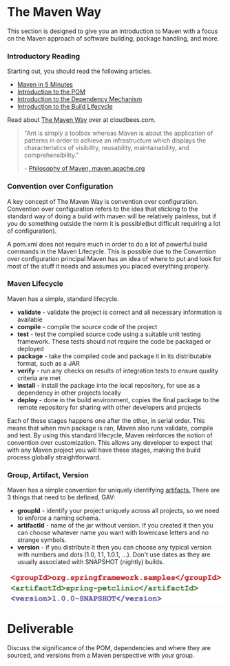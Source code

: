 # The Maven Way

This section is designed to give you an introduction to Maven with a focus on the Maven approach of software building, package handling, and more.

### Introductory Reading

Starting out, you should read the following articles.
 - [Maven in 5 Minutes](https://maven.apache.org/guides/getting-started/maven-in-five-minutes.html)
 - [Introduction to the POM](https://maven.apache.org/guides/introduction/introduction-to-the-pom.html)
 - [Introduction to the Dependency Mechanism](https://maven.apache.org/guides/introduction/introduction-to-dependency-mechanism.html)
 - [Introduction to the Build Lifecycle](https://maven.apache.org/guides/introduction/introduction-to-the-lifecycle.html)

Read about [The Maven Way](https://www.cloudbees.com/blog/maven-way%E2%84%A2) over at cloudbees.com.

>"Ant is simply a toolbox whereas Maven is about the application of patterns in order to achieve an infrastructure which displays the characteristics of visibility, reusability, maintainability, and comprehensibility."
>
> \- [Philosophy of Maven, maven.apache.org](https://maven.apache.org/background/philosophy-of-maven.html)

### Convention over Configuration

A key concept of The Maven Way is convention over configuration. Convention over configuration refers to the idea that sticking to the standard way of doing a build with maven will be relatively painless, but if you do something outside the norm it is possible(but difficult requiring a lot of configuration).

A pom.xml does not require much in order to do a lot of powerful build commands in the Maven Lifecycle. This is possible due to the Convention over configuration principal Maven has an idea of where to put and look for most of the stuff it needs and assumes you placed everything properly.

### Maven Lifecycle

Maven has a simple, standard lifecycle.

 - **validate** - validate the project is correct and all necessary information is available
 - **compile** - compile the source code of the project
 - **test** - test the compiled source code using a suitable unit testing framework. These tests should not require the code be packaged or deployed
 - **package** - take the compiled code and package it in its distributable format, such as a JAR
 - **verify** - run any checks on results of integration tests to ensure quality criteria are met
 - **install** - install the package into the local repository, for use as a dependency in other projects locally
 - **deploy** - done in the build environment, copies the final package to the remote repository for sharing with other developers and projects

Each of these stages happens one after the other, in serial order. This means that when mvn package is ran, Maven also runs validate, compile and test. By using this standard lifecycle, Maven reinforces the notion of convention over customization. This allows any developer to expect that with any Maven project you will have these stages, making the build process globally straightforward.

### Group, Artifact, Version

Maven has a simple convention for uniquely identifying [artifacts.](https://maven.apache.org/guides/mini/guide-naming-conventions.html) There are 3 things that need to be defined, GAV:

 - **groupId** - identify your project uniquely across all projects, so we need to enforce a naming schema.
 - **artifactId** - name of the jar without version. If you created it then you can choose whatever name you want with lowercase letters and no strange symbols.
 - **version** - if you distribute it then you can choose any typical version with numbers and dots (1.0, 1.1, 1.0.1, ...). Don't use dates as they are usually associated with SNAPSHOT (nightly) builds.


<center>

  ![](img4/gav.png)

</center>

# Deliverable

Discuss the significance of the POM, dependencies and where they are sourced, and versions from a Maven perspective with your group.

